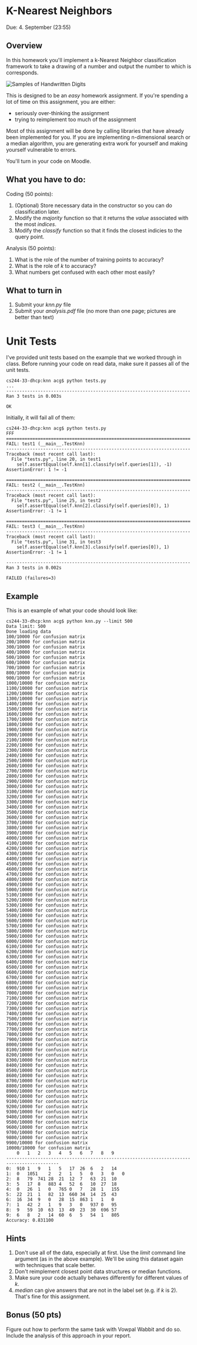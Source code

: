 K-Nearest Neighbors
=

Due: 4. September (23:55)

Overview
--------

In this homework you'll implement a k-Nearest Neighbor classification
framework to take a drawing of a number and output the number to which is corresponds.

![Samples of Handwritten Digits](mnist.jpg "MNIST Digits")

This is designed to be an *easy* homework assignment.  If you're spending a
lot of time on this assignment, you are either:

* seriously over-thinking the assignment
* trying to reimplement too much of the assignment

Most of this assignment will be done by calling libraries that have
already been implemented for you.  If you are implementing
n-dimensional search or a median algorithm, you are generating extra
work for yourself and making yourself vulnerable to errors.

You'll turn in your code on Moodle.  

What you have to do:
----

Coding (50 points):

1.  (Optional) Store necessary data in the constructor so you can do classification later.
1.  Modify the _majority_ function so that it returns the *value* associated with the most *indices*.
1.  Modify the _classify_ function so that it finds the closest indicies to the query point.

Analysis (50 points):

1.  What is the role of the number of training points to accuracy?
1.  What is the role of _k_ to accuracy?
1.  What numbers get confused with each other most easily?

What to turn in
-

1.  Submit your _knn.py_ file
1.  Submit your _analysis.pdf_ file (no more than one page; pictures
    are better than text)

Unit Tests
=

I've provided unit tests based on the example that we worked through
in class.  Before running your code on read data, make sure it passes
all of the unit tests.

```
cs244-33-dhcp:knn acg$ python tests.py
...
----------------------------------------------------------------------
Ran 3 tests in 0.003s

OK
```

Initially, it will fail all of them:
```
cs244-33-dhcp:knn acg$ python tests.py
FFF
======================================================================
FAIL: test1 (__main__.TestKnn)
----------------------------------------------------------------------
Traceback (most recent call last):
  File "tests.py", line 20, in test1
    self.assertEqual(self.knn[1].classify(self.queries[1]), -1)
AssertionError: 1 != -1

======================================================================
FAIL: test2 (__main__.TestKnn)
----------------------------------------------------------------------
Traceback (most recent call last):
  File "tests.py", line 25, in test2
    self.assertEqual(self.knn[2].classify(self.queries[0]), 1)
AssertionError: -1 != 1

======================================================================
FAIL: test3 (__main__.TestKnn)
----------------------------------------------------------------------
Traceback (most recent call last):
  File "tests.py", line 31, in test3
    self.assertEqual(self.knn[3].classify(self.queries[0]), 1)
AssertionError: -1 != 1

----------------------------------------------------------------------
Ran 3 tests in 0.002s

FAILED (failures=3)
```

Example
-

This is an example of what your code should look like:
```
cs244-33-dhcp:knn acg$ python knn.py --limit 500
Data limit: 500
Done loading data
100/10000 for confusion matrix
200/10000 for confusion matrix
300/10000 for confusion matrix
400/10000 for confusion matrix
500/10000 for confusion matrix
600/10000 for confusion matrix
700/10000 for confusion matrix
800/10000 for confusion matrix
900/10000 for confusion matrix
1000/10000 for confusion matrix
1100/10000 for confusion matrix
1200/10000 for confusion matrix
1300/10000 for confusion matrix
1400/10000 for confusion matrix
1500/10000 for confusion matrix
1600/10000 for confusion matrix
1700/10000 for confusion matrix
1800/10000 for confusion matrix
1900/10000 for confusion matrix
2000/10000 for confusion matrix
2100/10000 for confusion matrix
2200/10000 for confusion matrix
2300/10000 for confusion matrix
2400/10000 for confusion matrix
2500/10000 for confusion matrix
2600/10000 for confusion matrix
2700/10000 for confusion matrix
2800/10000 for confusion matrix
2900/10000 for confusion matrix
3000/10000 for confusion matrix
3100/10000 for confusion matrix
3200/10000 for confusion matrix
3300/10000 for confusion matrix
3400/10000 for confusion matrix
3500/10000 for confusion matrix
3600/10000 for confusion matrix
3700/10000 for confusion matrix
3800/10000 for confusion matrix
3900/10000 for confusion matrix
4000/10000 for confusion matrix
4100/10000 for confusion matrix
4200/10000 for confusion matrix
4300/10000 for confusion matrix
4400/10000 for confusion matrix
4500/10000 for confusion matrix
4600/10000 for confusion matrix
4700/10000 for confusion matrix
4800/10000 for confusion matrix
4900/10000 for confusion matrix
5000/10000 for confusion matrix
5100/10000 for confusion matrix
5200/10000 for confusion matrix
5300/10000 for confusion matrix
5400/10000 for confusion matrix
5500/10000 for confusion matrix
5600/10000 for confusion matrix
5700/10000 for confusion matrix
5800/10000 for confusion matrix
5900/10000 for confusion matrix
6000/10000 for confusion matrix
6100/10000 for confusion matrix
6200/10000 for confusion matrix
6300/10000 for confusion matrix
6400/10000 for confusion matrix
6500/10000 for confusion matrix
6600/10000 for confusion matrix
6700/10000 for confusion matrix
6800/10000 for confusion matrix
6900/10000 for confusion matrix
7000/10000 for confusion matrix
7100/10000 for confusion matrix
7200/10000 for confusion matrix
7300/10000 for confusion matrix
7400/10000 for confusion matrix
7500/10000 for confusion matrix
7600/10000 for confusion matrix
7700/10000 for confusion matrix
7800/10000 for confusion matrix
7900/10000 for confusion matrix
8000/10000 for confusion matrix
8100/10000 for confusion matrix
8200/10000 for confusion matrix
8300/10000 for confusion matrix
8400/10000 for confusion matrix
8500/10000 for confusion matrix
8600/10000 for confusion matrix
8700/10000 for confusion matrix
8800/10000 for confusion matrix
8900/10000 for confusion matrix
9000/10000 for confusion matrix
9100/10000 for confusion matrix
9200/10000 for confusion matrix
9300/10000 for confusion matrix
9400/10000 for confusion matrix
9500/10000 for confusion matrix
9600/10000 for confusion matrix
9700/10000 for confusion matrix
9800/10000 for confusion matrix
9900/10000 for confusion matrix
10000/10000 for confusion matrix
	0	1	2	3	4	5	6	7	8	9
------------------------------------------------------------------------------------------
0:	910	1	9	1	5	17	26	6	2	14
1:	0	1051	2	2	1	5	0	3	0	0
2:	8	79	741	28	21	12	7	63	21	10
3:	5	17	8	883	4	52	6	10	27	18
4:	0	26	1	0	765	0	7	28	1	155
5:	22	21	1	82	13	660	34	14	25	43
6:	16	34	9	0	28	15	863	1	1	0
7:	1	42	2	1	9	3	0	937	0	95
8:	9	59	10	63	13	49	23	30	696	57
9:	6	8	2	14	60	6	5	54	1	805
Accuracy: 0.831100
```

Hints
-

1.  Don't use all of the data, especially at first.  Use the _limit_
    command line argument (as in the above example).  We'll be using
    this dataset again with techniques that scale better.
1.  Don't reimplement closest point data structures or median
    functions.
1.  Make sure your code actually behaves differently for different
    values of _k_.
1.  _median_ can give answers that are not in the label set (e.g. if _k_ is 2).  That's fine for this assignment.

Bonus (50 pts)
--
Figure out how to perform the same task with Vowpal Wabbit and do so.  Include the analysis of this approach in your report.
